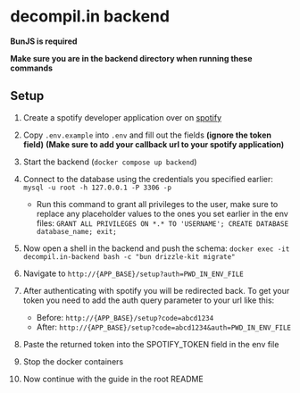 # decompil.in backend

**BunJS is required**

**Make sure you are in the backend directory when running these commands**
## Setup

1. Create a spotify developer application over on [spotify](https://developer.spotify.com/)
2. Copy `.env.example` into `.env` and fill out the fields **(ignore the token field)** **(Make sure to add your callback url to your spotify application)**
3. Start the backend (`docker compose up backend`)
4. Connect to the database using the credentials you specified earlier: `mysql -u root -h 127.0.0.1 -P 3306 -p`
   - Run this command to grant all privileges to the user, make sure to replace any placeholder values to the ones you set earlier in the env files: `GRANT ALL PRIVILEGES ON *.* TO 'USERNAME'; CREATE DATABASE database_name; exit;`
5. Now open a shell in the backend and push the schema: `docker exec -it decompil.in-backend bash -c "bun drizzle-kit migrate"`
6. Navigate to `http://{APP_BASE}/setup?auth=PWD_IN_ENV_FILE`
7. After authenticating with spotify you will be redirected back. To get your token you need to add the auth query parameter to your url like this:
    
    - Before: `http://{APP_BASE}/setup?code=abcd1234`
    - After: `http://{APP_BASE}/setup?code=abcd1234&auth=PWD_IN_ENV_FILE`
8. Paste the returned token into the SPOTIFY_TOKEN field in the env file
9. Stop the docker containers

10. Now continue with the guide in the root README